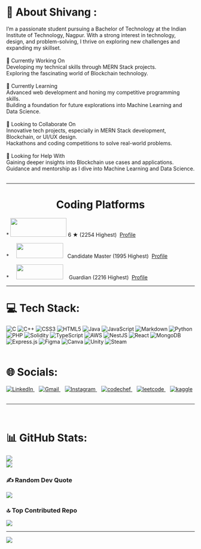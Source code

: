 # 💫 About Shivang :
I’m a passionate student pursuing a Bachelor of Technology at the Indian Institute of Technology, Nagpur. With a strong interest in technology, design, and problem-solving, I thrive on exploring new challenges and expanding my skillset.<br><br>🔭 Currently Working On<br>Developing my technical skills through MERN Stack projects.<br>Exploring the fascinating world of Blockchain technology.<br><br>🌱 Currently Learning<br>Advanced web development and honing my competitive programming skills.<br>Building a foundation for future explorations into Machine Learning and Data Science.<br><br>👯 Looking to Collaborate On<br>Innovative tech projects, especially in MERN Stack development, Blockchain, or UI/UX design.<br>Hackathons and coding competitions to solve real-world problems.<br><br>🤔 Looking for Help With<br>Gaining deeper insights into Blockchain use cases and applications.<br>Guidance and mentorship as I dive into Machine Learning and Data Science.<br><br>

<hr>
<h1 align="center">Coding Platforms</h1>

<div>
<p>
    * <img src="https://cdn.codechef.com/images/cc-logo.svg" height="50" width="150">
    <span class="rating">6 &#9733</span> (2254 Highest) &nbsp;<a href = "https://www.codechef.com/users/onedayi6star">Profile</a>
</p>
<p> * &nbsp;&nbsp;&nbsp;&nbsp;</tab><img src ="https://codeforces.org/s/22481/images/codeforces-sponsored-by-ton.png" height="40" width="125">
    <span class="cfcolor">&nbsp; Candidate Master </span>(1995 Highest) &nbsp;<a href = "https://codeforces.com/profile/DeadMan69">Profile</a>
</p>
<p>
    * &nbsp;&nbsp;&nbsp;&nbsp;</tab><img src ="https://upload.wikimedia.org/wikipedia/commons/c/c2/LeetCode_Logo_2.png" height="40" width="125">  
    <span class="cfcolor">&nbsp;&nbsp;&nbsp;Guardian </span>(2216 Highest) &nbsp;<a href = "https://leetcode.com/u/OmAmar/">Profile</a>
</p>
</div>

<hr>
<!-- <h1 align="center">💻 Tech Stack :</h1>
all the tech stack was upto date at 30/12/2024-->

# 💻 Tech Stack:
![C](https://img.shields.io/badge/c-%2300599C.svg?style=for-the-badge&logo=c&logoColor=white) ![C++](https://img.shields.io/badge/c++-%2300599C.svg?style=for-the-badge&logo=c%2B%2B&logoColor=white) ![CSS3](https://img.shields.io/badge/css3-%231572B6.svg?style=for-the-badge&logo=css3&logoColor=white) ![HTML5](https://img.shields.io/badge/html5-%23E34F26.svg?style=for-the-badge&logo=html5&logoColor=white) ![Java](https://img.shields.io/badge/java-%23ED8B00.svg?style=for-the-badge&logo=openjdk&logoColor=white) ![JavaScript](https://img.shields.io/badge/javascript-%23323330.svg?style=for-the-badge&logo=javascript&logoColor=%23F7DF1E) ![Markdown](https://img.shields.io/badge/markdown-%23000000.svg?style=for-the-badge&logo=markdown&logoColor=white) ![Python](https://img.shields.io/badge/python-3670A0?style=for-the-badge&logo=python&logoColor=ffdd54) ![PHP](https://img.shields.io/badge/php-%23777BB4.svg?style=for-the-badge&logo=php&logoColor=white) ![Solidity](https://img.shields.io/badge/Solidity-%23363636.svg?style=for-the-badge&logo=solidity&logoColor=white) ![TypeScript](https://img.shields.io/badge/typescript-%23007ACC.svg?style=for-the-badge&logo=typescript&logoColor=white) ![AWS](https://img.shields.io/badge/AWS-%23FF9900.svg?style=for-the-badge&logo=amazon-aws&logoColor=white) ![NestJS](https://img.shields.io/badge/nestjs-%23E0234E.svg?style=for-the-badge&logo=nestjs&logoColor=white) ![React](https://img.shields.io/badge/react-%2320232a.svg?style=for-the-badge&logo=react&logoColor=%2361DAFB) ![MongoDB](https://img.shields.io/badge/MongoDB-%234ea94b.svg?style=for-the-badge&logo=mongodb&logoColor=white) ![Express.js](https://img.shields.io/badge/express.js-%23404d59.svg?style=for-the-badge&logo=express&logoColor=%2361DAFB) ![Figma](https://img.shields.io/badge/figma-%23F24E1E.svg?style=for-the-badge&logo=figma&logoColor=white) ![Canva](https://img.shields.io/badge/Canva-%2300C4CC.svg?style=for-the-badge&logo=Canva&logoColor=white) ![Unity](https://img.shields.io/badge/unity-%23000000.svg?style=for-the-badge&logo=unity&logoColor=white) ![Steam](https://img.shields.io/badge/steam-%23000000.svg?style=for-the-badge&logo=steam&logoColor=white)
<br><br>
# 🌐 Socials:
<!---
[![LinkedIn](https://img.shields.io/badge/LinkedIn-%230077B5.svg?logo=linkedin&logoColor=white)](https://www.linkedin.com/in/shivang-tonde-56757528a/) [![Instagram](https://img.shields.io/badge/Instagram-%23E4405F.svg?logo=Instagram&logoColor=white)](https://instagram.com/shivang_tonde_18) [![LeetCode](https://img.shields.io/badge/LeetCode-%23FFA116.svg?logo=leetcode&logoColor=white)](https://leetcode.com/u/grey_hat_18/)



<h3 align="center">Socials </h3>
<hr>
-->
  <a href="https://www.linkedin.com/in/shivang-tonde-56757528a/">
    <img src="https://img.shields.io/badge/linkedin-%230077B5.svg?style=for-the-badge&logo=linkedin&logoColor=white" alt="LinkedIn">
  </a> &nbsp;&nbsp;
  <a href="mailto:shivangtonde1811@gmail.com">
    <img src="https://img.shields.io/badge/Gmail-D14836?style=for-the-badge&logo=gmail&logoColor=white" alt="Gmail">
  </a> &nbsp;&nbsp;
  <a href="https://instagram.com/shivang_tonde_18">
    <img src="https://img.shields.io/badge/Instagram-%23E4405F.svg?logo=Instagram&logoColor=white" alt="Instagram">
  </a> &nbsp;&nbsp;
  <a href="https://www.codechef.com/users/shivang_1811">
    <img src="https://img.shields.io/badge/CodeChef-%23964B00.svg?style=for-the-badge&logo=CodeChef&logoColor=white" alt="codechef">
  </a> &nbsp;&nbsp;
  <a href="https://leetcode.com/u/grey_hat_18/">
    <img src="https://img.shields.io/badge/LeetCode-000000?style=for-the-badge&logo=LeetCode&logoColor=#d16c06" alt="leetcode">
  </a> &nbsp;&nbsp;
  <a href="https://www.kaggle.com/shivangtonde">
    <img src="https://img.shields.io/badge/Kaggle-035a7d?style=for-the-badge&logo=kaggle&logoColor=white" alt="kaggle">
  </a> &nbsp;&nbsp;
<hr>
<br>

# 📊 GitHub Stats:
![](https://github-readme-stats.vercel.app/api?username=cybercondor18&theme=dark&hide_border=false&include_all_commits=true&count_private=true)<br/>
![](https://github-readme-streak-stats.herokuapp.com/?user=cybercondor18&theme=dark&hide_border=false)<br/>
<!--![](https://github-readme-stats.vercel.app/api/top-langs/?username=cybercondor18&theme=dark&hide_border=false&include_all_commits=true&count_private=true&layout=compact)-->

### ✍️ Random Dev Quote
![](https://quotes-github-readme.vercel.app/api?type=horizontal&theme=radical)

### 🔝 Top Contributed Repo
![](https://github-contributor-stats.vercel.app/api?username=cybercondor18&limit=5&theme=dark&combine_all_yearly_contributions=true)

---
[![](https://visitcount.itsvg.in/api?id=cybercondor18&icon=2&color=0)](https://visitcount.itsvg.in)

<!-- Proudly created with GPRM ( https://gprm.itsvg.in ) -->
